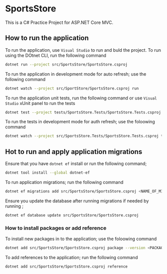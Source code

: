 # SportsStore
This is a C# Practice Project for ASP.NET Core MVC.

## How to run the application
To run the application, use `Visual Studio` to run and buld the project. To run using the DOtnet CLI, run the following command
```bash
dotnet run --project src/SportsStore/SportsStore.csproj
```
To run the application in development mode for auto refresh; use the following command
```bash
dotnet watch --project src/SportStore/SportsStore.csproj run
```

To run the application unit tests, run the following command or use `Visual Studio` xUnit panel to run the tests
```bash
dotnet test --project tests/SportsStore.Tests/SportsStore.Tests.csproj
```
To run the tests in development mode for auth refresh; use the foloowing command
```bash
dotnet watch --project src/SportsStore.Tests/SportsStore.Tests.csproj test
```

## Hot to run and apply application migrations
Ensure that you have `dotnet ef` install or run the following command;
```bash
dotnet tool install --global dotnet-ef
```
To run application migrations; run the following command
```bash
dotnet ef migrations add src/SportsStore/SportsStore.csproj <NAME_OF_MIGRATION>
```
Ensure you update the database after running migrations if needed by running
;
```bash
dotnet ef database update src/SportsStore/SportsStore.csproj
```
### How to install packages or add reference
To install new packages in to the application; use the foloowing command
```bash
dotnet add src/SportsStore/SportsStore.csproj package --version <PACKAGE_VERSION>
```
To add references to the application; run the following command
```bash
dotnet add src/SportsStore/SportsStore.csproj reference
```
